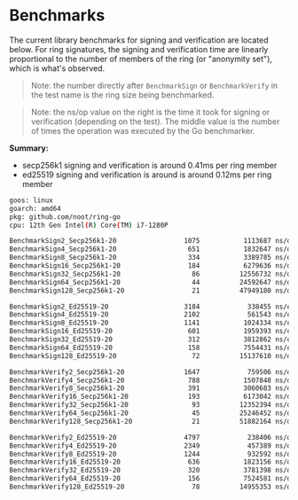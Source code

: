# Benchmarks

The current library benchmarks for signing and verification are located below.
For ring signatures, the signing and verification time are linearly proportional
to the number of members of the ring (or "anonymity set"), which is what's observed.

> Note: the number directly after `BenchmarkSign` or `BenchmarkVerify` in the test
> name is the ring size being benchmarked.

> Note: the ns/op value on the right is the time it took for signing or verification
> (depending on the test). The middle value is the number of times the operation
> was executed by the Go benchmarker.

**Summary:**

- secp256k1 signing and verification is around 0.41ms per ring member
- ed25519 signing and verification is around is around 0.12ms per ring member

```bash
goos: linux
goarch: amd64
pkg: github.com/noot/ring-go
cpu: 12th Gen Intel(R) Core(TM) i7-1280P

BenchmarkSign2_Secp256k1-20                 1075           1113687 ns/op
BenchmarkSign4_Secp256k1-20                  651           1832647 ns/op
BenchmarkSign8_Secp256k1-20                  334           3389785 ns/op
BenchmarkSign16_Secp256k1-20                 184           6279636 ns/op
BenchmarkSign32_Secp256k1-20                  86          12556732 ns/op
BenchmarkSign64_Secp256k1-20                  44          24592647 ns/op
BenchmarkSign128_Secp256k1-20                 21          47949180 ns/op

BenchmarkSign2_Ed25519-20                   3184            338455 ns/op
BenchmarkSign4_Ed25519-20                   2102            561543 ns/op
BenchmarkSign8_Ed25519-20                   1141           1024334 ns/op
BenchmarkSign16_Ed25519-20                   601           1959393 ns/op
BenchmarkSign32_Ed25519-20                   312           3812862 ns/op
BenchmarkSign64_Ed25519-20                   158           7554431 ns/op
BenchmarkSign128_Ed25519-20                   72          15137610 ns/op

BenchmarkVerify2_Secp256k1-20               1647            759506 ns/op
BenchmarkVerify4_Secp256k1-20                788           1507848 ns/op
BenchmarkVerify8_Secp256k1-20                391           3060683 ns/op
BenchmarkVerify16_Secp256k1-20               193           6173042 ns/op
BenchmarkVerify32_Secp256k1-20                93          12352394 ns/op
BenchmarkVerify64_Secp256k1-20                45          25246452 ns/op
BenchmarkVerify128_Secp256k1-20               21          51882164 ns/op

BenchmarkVerify2_Ed25519-20                 4797            238406 ns/op
BenchmarkVerify4_Ed25519-20                 2349            457389 ns/op
BenchmarkVerify8_Ed25519-20                 1244            932592 ns/op
BenchmarkVerify16_Ed25519-20                 636           1823156 ns/op
BenchmarkVerify32_Ed25519-20                 320           3781398 ns/op
BenchmarkVerify64_Ed25519-20                 156           7524581 ns/op
BenchmarkVerify128_Ed25519-20                 78          14955353 ns/op
```
